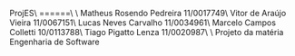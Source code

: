 ProjES\\
======\\
\\
Matheus Rosendo Pedreira  11/0017749\\
Vitor de Araújo Vieira    11/0067151\\
Lucas Neves Carvalho      11/0034961\\
Marcelo Campos Colletti   10/0113788\\
Tiago Pigatto Lenza       11/0020987\\
\\
Projeto da matéria Engenharia de Software

